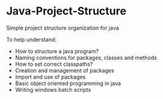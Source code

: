 # Java-Project-Structure
Simple project structure organization for java  
   
To help understand:  
- How to structure a java program?
- Naming conventions for packages, classes and methods
- How to set correct classpaths?
- Creation and management of packages
- Import and use of packages
- Basic object oriented programming in java
- Writing windows batch scripts
